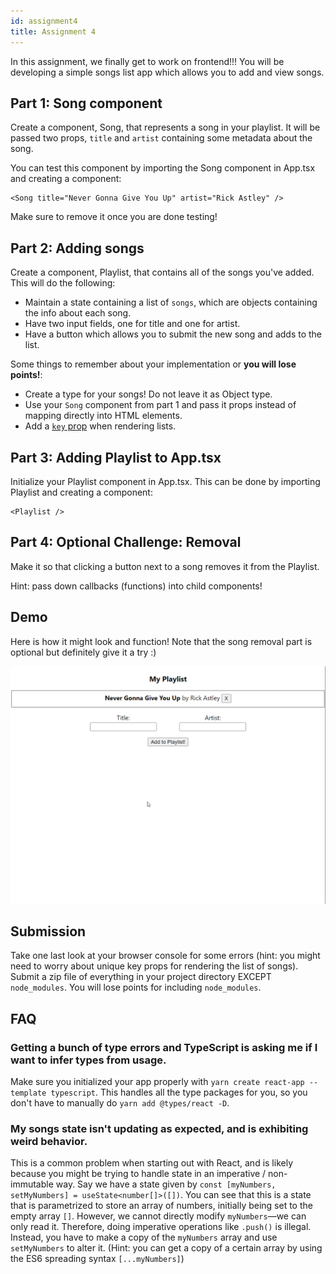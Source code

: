 ```yaml
---
id: assignment4
title: Assignment 4
---
```


In this assignment, we finally get to work on frontend!!! You will be developing a simple songs list app which allows you to add and view songs.

## Part 1: Song component

Create a component, Song, that represents a song in your playlist.
It will be passed two props, `title` and `artist` containing some metadata about
the song.

You can test this component by importing the Song component in
App.tsx and creating a component:

```tsx title="App.tsx"
<Song title="Never Gonna Give You Up" artist="Rick Astley" />
```

Make sure to remove it once you are done testing!

## Part 2: Adding songs

Create a component, Playlist, that contains all of the songs you've added. This will do the following:

- Maintain a state containing a list of `songs`, which are objects containing the info about each song.
- Have two input fields, one for title and one for artist.
- Have a button which allows you to submit the new song and adds to the list.

Some things to remember about your implementation or **you will lose points!**:

- Create a type for your songs! Do not leave it as Object type.
- Use your `Song` component from part 1 and pass it props instead of mapping directly into HTML elements.
- Add a [`key` prop](/docs/lecture5#rendering-lists) when rendering lists.

## Part 3: Adding Playlist to App.tsx

Initialize your Playlist component in App.tsx. This can be done by
importing Playlist and creating a component:

```tsx title="App.tsx"
<Playlist />
```

## Part 4: Optional Challenge: Removal

Make it so that clicking a button next to a song removes it from the Playlist.

Hint: pass down callbacks (functions) into child components!

## Demo

Here is how it might look and function!
Note that the song removal part is optional but definitely give it a try :)

![A4 Demo](../../static/img/a4/a4_demo.gif)

## Submission

Take one last look at your browser console for some errors (hint: you might need to worry about unique key props for rendering the list of songs). Submit a zip file of everything in your project directory EXCEPT `node_modules`. You will lose points for including `node_modules`.

## FAQ

### Getting a bunch of type errors and TypeScript is asking me if I want to infer types from usage.

Make sure you initialized your app properly with `yarn create react-app --template typescript`. This handles all the type packages for you, so you don't have to
manually do `yarn add @types/react -D`.

### My songs state isn't updating as expected, and is exhibiting weird behavior.

This is a common problem when starting out with React, and is likely because
you might be trying to handle state in an imperative / non-immutable way. Say we
have a state given by `const [myNumbers, setMyNumbers] = useState<number[]>([])`.
You can see that this is a state that is parametrized to store an array of numbers,
initially being set to the empty array `[]`. However, we cannot directly modify
`myNumbers`—we can only read it. Therefore, doing imperative operations like `.push()`
is illegal. Instead, you have to make a copy of the `myNumbers` array and use
`setMyNumbers` to alter it. (Hint: you can get a copy of a certain array by using
the ES6 spreading syntax `[...myNumbers]`)
